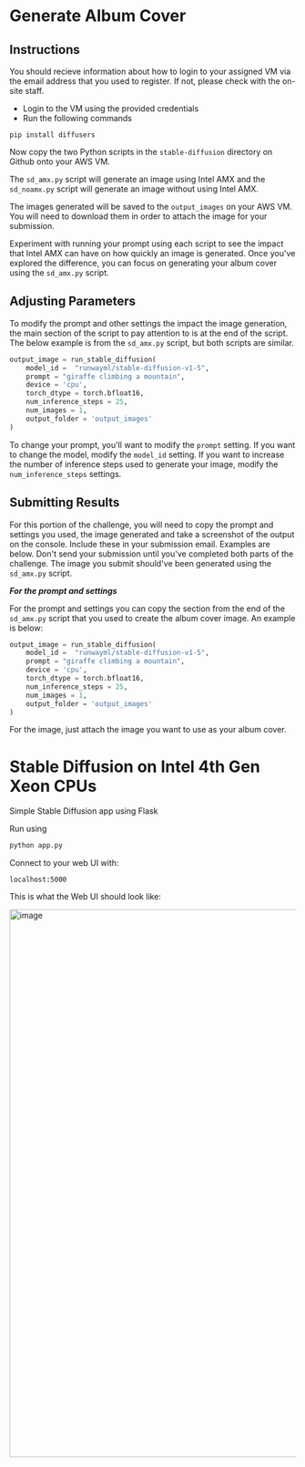 # Generate Album Cover

## Instructions

You should recieve information about how to login to your assigned VM via the email address that you used to register. If not, please check with the on-site staff.

- Login to the VM using the provided credentials
- Run the following commands

```shell
pip install diffusers
```

Now copy the two Python scripts in the `stable-diffusion` directory on Github onto your AWS VM.

The `sd_amx.py` script will generate an image using Intel AMX and the `sd_noamx.py` script will generate an image without using Intel AMX.

The images generated will be saved to the `output_images` on your AWS VM. You will need to download them in order to attach the image for your submission.

Experiment with running your prompt using each script to see the impact that Intel AMX can have on how quickly an image is generated. Once you've explored the difference, you can focus on generating your album cover using the `sd_amx.py` script.

## Adjusting Parameters

To modify the prompt and other settings the impact the image generation, the main section of the script to pay attention to is at the end of the script. The below example is from the `sd_amx.py` script, but both scripts are similar.

```python
output_image = run_stable_diffusion(
    model_id =  "runwayml/stable-diffusion-v1-5",
    prompt = "giraffe climbing a mountain",
    device = 'cpu',
    torch_dtype = torch.bfloat16,
    num_inference_steps = 25,
    num_images = 1,
    output_folder = 'output_images'
)
```

To change your prompt, you'll want to modify the `prompt` setting. If you want to change the model, modify the `model_id` setting. If you want to increase the number of inference steps used to generate your image, modify the `num_inference_steps` settings.

## Submitting Results

For this portion of the challenge, you will need to copy the prompt and settings you used, the image generated and take a screenshot of the output on the console. Include these in your submission email. Examples are below. Don't send your submission until you've completed both parts of the challenge. The image you submit should've been generated using the `sd_amx.py` script.

***For the prompt and settings***

For the prompt and settings you can copy the section from the end of the `sd_amx.py` script that you used to create the album cover image. An example is below:

```python
output_image = run_stable_diffusion(
    model_id =  "runwayml/stable-diffusion-v1-5",
    prompt = "giraffe climbing a mountain",
    device = 'cpu',
    torch_dtype = torch.bfloat16,
    num_inference_steps = 25,
    num_images = 1,
    output_folder = 'output_images'
)
```

For the image, just attach the image you want to use as your album cover.


# Stable Diffusion on Intel 4th Gen Xeon CPUs
Simple Stable Diffusion app using Flask

Run using 

```python
python app.py
```

Connect to your web UI with:

```
localhost:5000
```

This is what the Web UI should look like:

<img width="961" alt="image" src="https://github.com/bconsolvo/stable_diffusion_flask/assets/15691316/5f6ad3b7-f6db-4acb-b0f7-825364c54387">



